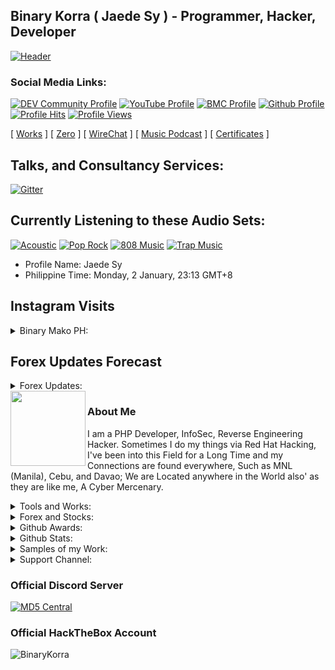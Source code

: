 ## Binary Korra ( Jaede Sy ) - Programmer, Hacker, Developer

[![Header](http://amberstonelib.herokuapp.com/cdn/icons/animation/light/beta)](https://github.com/binarykorra)

### Social Media Links:

[![DEV Community Profile](https://img.shields.io/badge/DEV-%23000000.svg?&style=flat-square&logo=dev.to&logoColor=black)](https://dev.to/binarykorra)
[![YouTube Profile](https://img.shields.io/badge/YouTube-%23FF0000.svg?&style=flat-square&logo=youtube&logoColor=black)](https://www.youtube.com/channel/UCYbraPQtWy2k-2xGiLzl5WA)
[![BMC Profile](https://img.shields.io/badge/BuyMeaCoffee-%23FFDD00.svg?&style=flat-square&logo=buy-me-a-coffee&logoColor=black)](https://bmc.xyz/binarykorra)
[![Github Profile](https://img.shields.io/badge/GitHub-100000?style=flat-square&logo=github&logoColor=black)](https://github.com/binarykorra)
[![Profile Hits](https://hits.seeyoufarm.com/api/count/incr/badge.svg?url=https://github.com/binarykorra/hit-counter&title=Page+Requests&edge_flat=true)](https://github.com/binarykorra)
[![Profile Views](https://komarev.com/ghpvc/?username=binarykorra&label=Github+Profile+Views&edge_flat=true)](https://github.com/binarykorra)


[ [Works](http://binarykorra.github.io/binarykorra/works) ] [ [Zero](http://binarykorra.github.io/binarykorra/zero) ] [ [WireChat](http://binarykorra.github.io/binarykorra/wirechat) ] [ [Music Podcast](http://binarykorra.github.io/binarykorra/music) ] [ [Certificates](http://binarykorra.github.io/binarykorra/certificates) ]

## Talks, and Consultancy Services:

[![Gitter](https://badges.gitter.im/binarymakotech/community.svg)](https://gitter.im/binarymakotech/community?utm_source=badge&utm_medium=badge&utm_campaign=pr-badge)

## Currently Listening to these Audio Sets:
[![Acoustic](https://img.shields.io/badge/Acoustic-%231DB954.svg?&style=flat-square&logo=spotify&logoColor=white)](https://github.com/binarykorra)
[![Pop Rock](https://img.shields.io/badge/Pop%20Rock-%231DB954.svg?&style=flat-square&logo=spotify&logoColor=white)](https://github.com/binarykorra)
[![808 Music](https://img.shields.io/badge/808%20Music-%231DB954.svg?&style=flat-square&logo=spotify&logoColor=white)](https://github.com/binarykorra)
[![Trap Music](https://img.shields.io/badge/Trap%20Music-%231DB954.svg?&style=flat-square&logo=spotify&logoColor=white)](https://github.com/binarykorra)

* Profile Name: Jaede Sy
* Philippine Time: Monday, 2 January, 23:13 GMT+8

## Instagram Visits

<details>
<summary>Binary Mako PH:</summary>
<p>
<img width="420" src=""/>
<img width="420" src=""/>
<img width="420" src=""/>
<img width="420" src=""/>
<img width="420" src=""/>
<img width="420" src=""/>
</p>
</details>

## Forex Updates Forecast

<details>
<summary>Forex Updates:</summary>
<p>
<code>USD (American Dollar) to PHP: 55.734968</code>
</p>
<p>
<code>SGD (Singaporean Dollar) to PHP: 41.554372</code>
</p>
<p>
<code>THB (Thai Baht) to PHP: 8.210684</code>
</p>
</details>

<a href="https://github.com/binarykorra" rel="nofollow">
  <img align="left" width="120" height="120" src="https://github.com/binarykorra.png">
</a>


### About Me
I am a PHP Developer, InfoSec, Reverse Engineering Hacker. Sometimes I do my things via Red Hat Hacking, I've been into this Field for a Long Time and my Connections are found everywhere, Such as MNL (Manila), Cebu, and Davao; We are Located anywhere in the World also' as they are like me, A Cyber Mercenary.


<details>
<summary>Tools and Works:</summary>

* [ [Corsair CSS Text Portrait Generator](https://corsair.technicalgeek.ml/) ]
  
* [ [Nova TTS / Audio Blogs Generator](https://nova.technicalgeek.ml/) ]
  
</details>

<details>
<summary>Forex and Stocks:</summary>

* [ [NAVPU Calculator](https://tools.technicalgeek.ml/calculator/navpu) ]
  
* [ [ALFM BPI / GInvest Calculator](https://tools.technicalgeek.ml/calculator/alfmcalc) ]
  
* [ [Charge Calculator](https://tools.technicalgeek.ml/calculator/charge) ]
  
* [ [Commission Calculator](https://tools.technicalgeek.ml/calculator/commission) ]
  
* [ [Hashrate Calculator](https://tools.technicalgeek.ml/calculator/hashrate) ]
  
* [ [CPM (Click per Minute) Calculator](https://tools.technicalgeek.ml/calculator/cpm) ]

* [ [Simple Interest Calculator](https://tools.technicalgeek.ml/calculator/si) ]
  
* [ [Store Debt Calculator](https://tools.technicalgeek.ml/calculator/debt) ]

* [ [Forex Exchange Calculator](https://tools.technicalgeek.ml/calculator/forex) ]
  
* [ [Age Calculator](https://tools.technicalgeek.ml/calculator/age) ]
  
* [ [Whitepaper Beta](https://tools.technicalgeek.ml/whitepaper.beta) ]

* Password for the Whitepaper is "whitepaper", all small letters.

</details>

<details>
<summary>Github Awards:</summary>

[![trophy](https://github-profile-trophy.vercel.app/?username=binarykorra)](https://github.com/binarykorra)

</details>

<details>
<summary>Github Stats:</summary>

[![stats](https://github-readme-stats.vercel.app/api?username=binarykorra)](https://github.com/binarykorra)
  
[![languages](https://github-readme-stats.vercel.app/api/top-langs/?username=binarykorra)](https://github.com/binarykorra)

</details>

<details>
<summary>Samples of my Work:</summary>

### Compilations of Facebook Hacks and Tricks
* [ [Facebook Profile Lock](https://www.github.com/binarykorra/profilelock.fb) ]
* [ [Facebook Profile Guard](https://www.github.com/binarykorra/profileguard.fb) ]

### Compilations of my Web Dev Works
* [ [Amberstone CSS](https://www.github.com/binarykorra/amberstone.css) ]
* [ [Spotify Podcast](https://www.github.com/binarykorra/spotify.podcast) ]
* [ [Heroku Pages](https://github.com/binarykorra/maintenance_mode) ]
* [ [ Image Cropping Tool ](https://github.com/binarykorra/imagecropping.tool)]
* [ [ CSS Text Portrait Generator ](https://github.com/binarykorra/corsair.tg)]

### Compilations of my PHP Composer Works
* [ [Hello World Composer](https://www.github.com/binarykorra/helloworld.composer) ]
* [ [HTTPGuard Composer](https://www.github.com/binarykorra/HTTPGuard) ]

### Compilations of my Cyber Security works (InfoSec):
* [ [ Rabbit Hole Algorithm ](https://github.com/binarykorra/rabbit.hole)]
* [ [ Raspberry Pi - Samba Server ](https://github.com/binarykorra/RPiSambaServer.sh)]
* [ [ C Lang-based Application Binary Interface ](https://github.com/binarykorra/CABI) ]
  
### Compilations of SEI-120G (Black/White) Configs
* [ [SEI-120G Repository](https://www.github.com/binarykorra/SEI-120G) ]

### Compilations of PHP-Developer Tools
* [ [PHP-Dev Repository](https://www.github.com/binarykorra/php-dev) ]

### Compilations of W3C - HTML5 Elements
* [ [HTML5 Elements - Repo](https://www.github.com/binarykorra/html5.elements) ]

Alternative

* [ [HTML5 Elements - Gist](https://gist.github.com/binarykorra/0a76edf863877caba444a2e57d1a9e28) ]


### Compilations of Audio-webkit Gist
* [ [Audio-webkit Elements - Gist](https://gist.github.com/binarykorra/508b05eb4b58a378c850cbe0463d3e68) ]

</details>

<details>
<summary>Support Channel:</summary>

* GCash: 09225205353
* Paypal: digitalshadow@icloud.com
* Payoneer: digitalshadow@icloud.com
* Skrill: digitalshadow@icloud.com
* Email: binarykorra@icloud.com
* Contact Number: 09225205353
* [ [Chat Support](https://github.com/binarykorra/binarykorra/issues) ]

### Copyright since ( 2019 )
( C ) - [BinaryKorra](https://github.com/binarykorra), 09225205353

</details>

### Official Discord Server

[ ![MD5 Central](https://discordapp.com/api/guilds/953149401428275211/widget.png?style=banner2) ](https://dsc.gg/itdenphilippines)

### Official HackTheBox Account

![BinaryKorra](https://www.hackthebox.eu/badge/image/529594)
